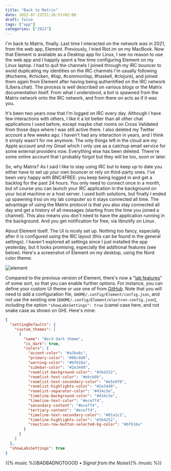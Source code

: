 ```yaml
---
title: "Back to Matrix"
date: 2022-07-23T21:26:51+02:00
draft: false
tags: ["app"]
categories: ["2022"]
---
```


I'm back to Matrix, finally. Last time I interacted on the network was in 2021, from the web app, Element. Previously, I tried Riot.im on my MacBook. Now that Element is available as a Desktop app for Linux, I see no reason to use the web app and I happily spent a few time configuring Element on my Linux laptop. I had to quit the channels I joined through my IRC bouncer to avoid duplicating my identities on the IRC channels I'm usually following (#scheme, #chicken, #lisp, #commonlisp, #haskell, #clojure), and joined them again from Element after having being authentified on the IRC network (Libera.chat). The process is well described on various blogs or the Matrix documentation itself. From what I understood, a bot is spawned from the Matrix network onto the IRC network, and from there on acts as if it was you.

It's been two years now that I'm logged on IRC every day. Although I have few interactions with others, I like it a lot better than all other chat applications I used before, except maybe chat rooms on Cross Validated from those days where I was still active there. I also deleted my Twitter account a few weeks ago. I haven't had any interaction in years, and I think it simply wasn't for me anymore. The only things left in the cloud are my Apple account and my Gmail which I only use as a catchup email service for some external providers now. Everything else has been deleted. There're some online account that I probably forgot but they will be too, soon or later.

So, why Matrix? As I said I like to stay using IRC but to keep up to date you either have to set up your own bouncer or rely on third-party ones. I've been very happy with BNC4FREE: you keep being logged in and get a backlog for the past 24 hours. You only need to connect once in a month, but of course you can launch your IRC application in the background on your local machine or a host server. I used both solutions, but finally I ended up spawning Irssi on my lab computer so it stays connected all time. The advantage of using the Matrix protocol is that you also stay connected all day and get a history of all messages (starting from the time you joined a channel). This also means you don't need to have the application running in the background. And you get notification for free, via libnotify on Linux.

About Element itself. The UI is nicely set up. Nothing too fancy, especially after it is configured using the IRC layout (this can be found in the general settings). I haven't explored all settings since I just installed the app yesterday, but it looks promising, especially the additional features (see below). Here's a screenshot of Element on my desktop, using the Nord color theme:

![element](/img/2022-07-24-16-45-49.png)

Compared to the previous version of Element, there's now a "[lab features]" of some sort, so that you can enable further options. For instance, you can define your custom UI theme or use one of from [GitHub]. Note that you will need to add a configuration file, `$HOME/.config/Element/config.json`, and not use the existing one (`$HOME/.config/Element/electron-config.json`), including the option `"showLabsSettings": true` (camel case here, and not snake case as shown on GH). Here's mine:

```json
{
  "settingDefaults": {
    "custom_themes": [
      {
        "name": "Nord dark theme",
        "is_dark": true,
        "colors": {
          "accent-color": "#a3be8c",
          "primary-color": "#88c0d0",
          "warning-color": "#bf616a",
          "sidebar-color": "#2e3440",
          "roomlist-background-color": "#3b4252",
          "roomlist-text-color": "#ebcb8b",
          "roomlist-text-secondary-color": "#e5e9f0",
          "roomlist-highlights-color": "#2e3440",
          "roomlist-separator-color": "#434c5e",
          "timeline-background-color": "#434c5e",
          "timeline-text-color": "#eceff4",
          "secondary-content": "#eceff4",
          "tertiary-content": "#eceff4",
          "timeline-text-secondary-color": "#81a1c1",
          "timeline-highlights-color": "#3b4252",
          "reaction-row-button-selected-bg-color": "#bf616a"
        }
      }
    ]
  },
  "showLabsSettings": true
}
```

{{% music %}}BADBADNOTGOOD • _Signal from the Noise_{{% /music %}}

[lab features]: https://github.com/vector-im/element-web/blob/develop/docs/labs.md
[github]: https://github.com/aaronraimist/element-themes/

